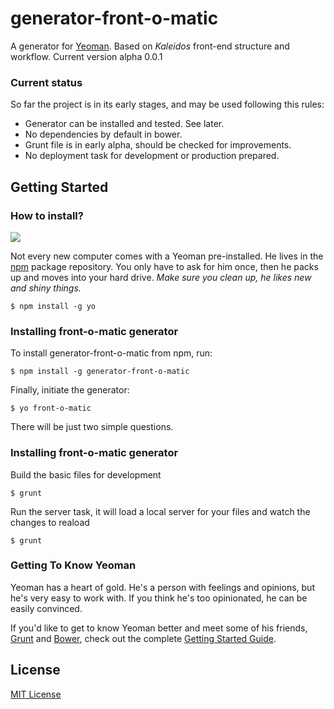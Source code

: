 # generator-front-o-matic

A generator for [Yeoman](http://yeoman.io). Based on *Kaleidos* front-end structure and workflow.
Current version alpha 0.0.1

### Current status

So far the project is in its early stages, and may be used following this rules:

- Generator can be installed and tested. See later.
- No dependencies by default in bower.
- Grunt file is in early alpha, should be checked for improvements.
- No deployment task for development or production prepared.


## Getting Started

### How to install?

![](http://i.imgur.com/JHaAlBJ.png)

Not every new computer comes with a Yeoman pre-installed. He lives in the [npm](https://npmjs.org) package repository. You only have to ask for him once, then he packs up and moves into your hard drive. *Make sure you clean up, he likes new and shiny things.*

```
$ npm install -g yo
```

### Installing front-o-matic generator

To install generator-front-o-matic from npm, run:

```
$ npm install -g generator-front-o-matic
```

Finally, initiate the generator:

```
$ yo front-o-matic
```
There will be just two simple questions.

### Installing front-o-matic generator

Build the basic files for development

```
$ grunt
```
Run the server task, it will load a local server for your files and watch the changes to reaload

```
$ grunt
```

### Getting To Know Yeoman

Yeoman has a heart of gold. He's a person with feelings and opinions, but he's very easy to work with. If you think he's too opinionated, he can be easily convinced.

If you'd like to get to know Yeoman better and meet some of his friends, [Grunt](http://gruntjs.com) and [Bower](http://bower.io), check out the complete [Getting Started Guide](https://github.com/yeoman/yeoman/wiki/Getting-Started).


## License

[MIT License](http://en.wikipedia.org/wiki/MIT_License)
